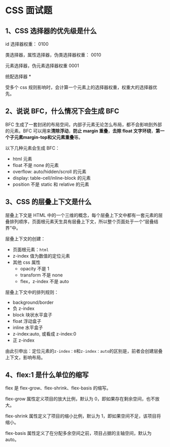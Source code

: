 # CSS 面试题

## 1、CSS 选择器的优先级是什么

id 选择器权重： 0100

类选择器，属性选择器，伪类选择器权重： 0010

元素选择器，伪元素选择器权重 0001

统配选择器 \*

受多个 css 规则影响时，会计算一个元素上的选择器权重，权重大的选择器优先。

## 2、说说 BFC，什么情况下会生成 BFC

BFC 生成了一套封闭的布局空间，内部子元素无论怎么布局，都不会影响到外部的元素。BFC 可以用来**清除浮动**，**防止 margin 重叠**，**去除 float 文字环绕**，**第一个子元素margin-top和父元素重叠**等。

以下几种元素会生成 BFC：

- html 元素
- float 不是 none 的元素
- overflow: auto/hidden/scroll 的元素
- display: table-cell/inline-block 的元素
- position 不是 static 和 relative 的元素

## 3、CSS 的层叠上下文是什么

层叠上下文是 HTML 中的一个三维的概念，每个层叠上下文中都有一套元素的层叠排列顺序，页面根元素天生具有层叠上下文，所以整个页面处于一个“层叠结界”中。

层叠上下文的创建：

- 页面根元素：`html`
- z-index 值为数值的定位元素
- 其他 css 属性
  - opacity 不是 1
  - transform 不是 none
  - flex，z-index 不是 auto

层叠上下文中的排列规则：

- background/border
- 负 z-index
- block 块状水平盒子
- float 浮动盒子
- inline 水平盒子
- z-index:auto, 或看成 z-index:0
- 正 z-index

由此引申出：定位元素的`z-index：0`和`z-index：auto`的区别是，前者会创建层叠上下文，影响布局。

## 4、flex:1 是什么单位的缩写

flex 是 flex-grow、flex-shrink、flex-basis 的缩写。

flex-grow 属性定义项目的放大比例，默认为 0，即如果存在剩余空间，也不放大。

flex-shrink 属性定义了项目的缩小比例，默认为 1，即如果空间不足，该项目将缩小。

flex-basis 属性定义了在分配多余空间之前，项目占据的主轴空间，默认为 auto。
